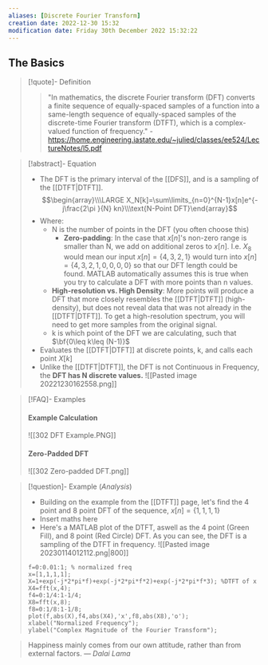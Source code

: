 ```yaml
---
aliases: [Discrete Fourier Transform]
creation date: 2022-12-30 15:32
modification date: Friday 30th December 2022 15:32:22
---
```

## The Basics

>[!quote]- Definition
> >"In mathematics, the discrete Fourier transform (DFT) converts a finite sequence of equally-spaced samples of a function into a same-length sequence of equally-spaced samples of the discrete-time Fourier transform (DTFT), which is a complex-valued function of frequency."
 >\-https://home.engineering.iastate.edu/~julied/classes/ee524/LectureNotes/l5.pdf

>[!abstract]- Equation
>- The DFT is the primary interval of the [[DFS]], and is a sampling of the [[DTFT|DTFT]].
>$$\begin{array}\\\LARGE X_N[k]=\sum\limits_{n=0}^{N-1}x[n]e^{-j\frac{2\pi }{N} kn}\\\text{N-Point DFT}\end{array}$$
>- Where:
>	- N is the number of points in the DFT (you often choose this)
>		- **Zero-padding**: In the case that $x[n]$'s non-zero range is smaller than N, we add on additional zeros to $x[n]$. I.e. $X_8$ would mean our input $x[n]=\{4,3,2,1\}$ would turn into $x[n]=\{4,3,2,1,0,0,0,0\}$ so that our DFT length could be found. MATLAB automatically assumes this is true when you try to calculate a DFT with more points than n values.
>	- **High-resolution vs. High Density**: More points will produce a DFT that more closely resembles the [[DTFT|DTFT]] (high-density), but does not reveal data that was not already in the [[DTFT|DTFT]]. To get a high-resolution spectrum, you will need to get more samples from the original signal.
>	- k is which point of the DFT we are calculating, such that $\bf{0\leq k\leq (N-1)}$
>- Evaluates the [[DTFT|DTFT]] at discrete points, k, and calls each point $X[k]$ 
>- Unlike the [[DTFT|DTFT]], the DFT is not Continuous in Frequency, the **DFT has N discrete values.**
>![[Pasted image 20221230162558.png]]
>

>[!FAQ]- Examples
>#### Example Calculation
>![[302 DFT Example.PNG]]
>#### Zero-Padded DFT
>![[302 Zero-padded DFT.png]]

>[!question]- Example (*Analysis*)
>- Building on the example from the [[DTFT]] page, let's find the 4 point and 8 point DFT of the sequence, $x[n]=\{1,1,1,1\}$
>- Insert maths here
>- Here's a MATLAB plot of the DTFT, aswell as the 4 point (Green Fill), and 8 point (Red Circle) DFT. As you can see, the DFT is a sampling of the DTFT in frequency. 
>![[Pasted image 20230114012112.png|800]]
>```
>f=0:0.01:1; % normalized freq
>x=[1,1,1,1];
>X=1+exp(-j*2*pi*f)+exp(-j*2*pi*f*2)+exp(-j*2*pi*f*3); %DTFT of x
>X4=fft(x,4);
>f4=0:1/4:1-1/4;
>X8=fft(x,8);
>f8=0:1/8:1-1/8;
>plot(f,abs(X),f4,abs(X4),'x',f8,abs(X8),'o');
>xlabel("Normalized Frequency");
>ylabel("Complex Magnitude of the Fourier Transform");
>```


> Happiness mainly comes from our own attitude, rather than from external factors.
> — <cite>Dalai Lama</cite>



